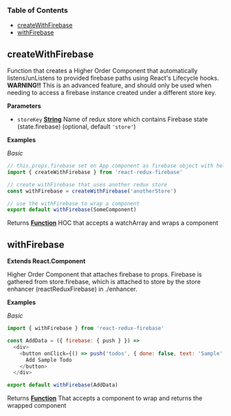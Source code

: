 <!-- Generated by documentation.js. Update this documentation by updating the source code. -->

### Table of Contents

-   [createWithFirebase](#createwithfirebase)
-   [withFirebase](#withfirebase)

## createWithFirebase

Function that creates a Higher Order Component that
automatically listens/unListens to provided firebase paths using
React's Lifecycle hooks.
**WARNING!!** This is an advanced feature, and should only be used when
needing to access a firebase instance created under a different store key.

**Parameters**

-   `storeKey` **[String](https://developer.mozilla.org/en-US/docs/Web/JavaScript/Reference/Global_Objects/String)** Name of redux store which contains
    Firebase state (state.firebase) (optional, default `'store'`)

**Examples**

_Basic_

```javascript
// this.props.firebase set on App component as firebase object with helpers
import { createWithFirebase } from 'react-redux-firebase'

// create withFirebase that uses another redux store
const withFirebase = createWithFirebase('anotherStore')

// use the withFirebase to wrap a component
export default withFirebase(SomeComponent)
```

Returns **[Function](https://developer.mozilla.org/en-US/docs/Web/JavaScript/Reference/Statements/function)** HOC that accepts a watchArray and wraps a component

## withFirebase

**Extends React.Component**

Higher Order Component that attaches firebase to props.
Firebase is gathered from store.firebase, which is attached to store by
the store enhancer (reactReduxFirebase) in ./enhancer.

**Examples**

_Basic_

```javascript
import { withFirebase } from 'react-redux-firebase'

const AddData = ({ firebase: { push } }) =>
  <div>
    <button onClick={() => push('todos', { done: false, text: 'Sample' })}>
      Add Sample Todo
    </button>
  </div>

export default withFirebase(AddData)
```

Returns **[Function](https://developer.mozilla.org/en-US/docs/Web/JavaScript/Reference/Statements/function)** That accepts a component to wrap and returns the wrapped component
